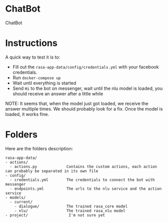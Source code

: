 # ChatBot
ChatBot

# Instructions

A quick way to test it is to:
- Fill out the `rasa-app-data/config/credentials.yml` with your facebook credentials.
- Run `docker-compose up`
- Wait until everything is started
- Send `Hi` to the bot on messenger, wait until the nlu model is loaded, you should receive an answer after a little while

NOTE: It seems that, when the model just got loaded, we receive the answer multiple times. We should probably look for a fix.
Once the model is loaded, it works fine.

# Folders

Here are the folders description:
```
rasa-app-data/
- actions/
  - actions.py             Contains the custom actions, each action can probably be separated in its own file
- config/
  - credentials.yml        The credentials to connect the bot with messenger
  - endpoints.yml          The urls to the nlu service and the action service
- models/
  - current/
    - dialogue/            The trained rasa_core model
    - nlu/                 The trained rasa_nlu model
- project/                  I'm not sure yet
```
